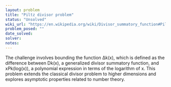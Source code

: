 ```yaml
---
layout: problem
title: "Piltz divisor problem"
status: "Unsolved"
wiki_url: "https://en.wikipedia.org/wiki/Divisor_summatory_function#Piltz_divisor_problem"
problem_posed: ""
date_solved:
solver:
notes:
---
```

The challenge involves bounding the function Δk(x), which is defined as the difference between Dk(x), a generalized divisor summatory function, and xPk(log(x)), a polynomial expression in terms of the logarithm of x. This problem extends the classical divisor problem to higher dimensions and explores asymptotic properties related to number theory.
